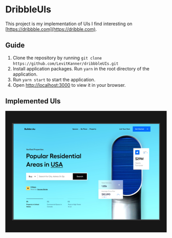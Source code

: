 # DribbleUIs

This project is my implementation of UIs I find interesting on [https://dribbble.com](https://dribble.com).

## Guide
1. Clone the repository by running `git clone https://github.com/LevitKanner/dribbbleUIs.git`
2. Install application packages. Run `yarn` in the root directory of the application.
3. Run `yarn start` to start the application.
4. Open [http://localhost:3000](http://localhost:3000) to view it in your browser.

## Implemented UIs
![http://localhost:3000](screenshots/s.png)
